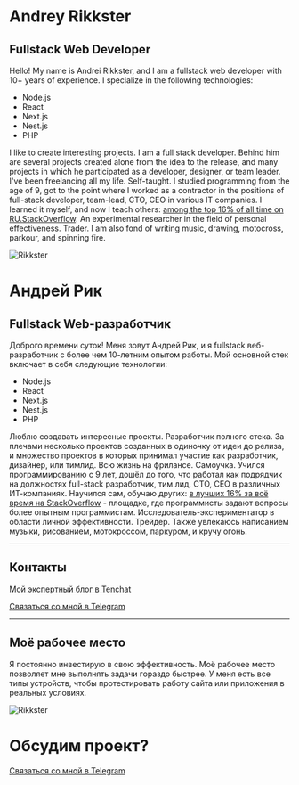 # Andrey Rikkster

## Fullstack Web Developer

Hello! My name is Andrei Rikkster, and I am a fullstack web developer with 10+ years of experience. I specialize in the following technologies:

- Node.js
- React
- Next.js
- Nest.js
- PHP

I like to create interesting projects. I am a full stack developer. Behind him are several projects created alone from the idea to the release, and many projects in which he participated as a developer, designer, or team leader. I've been freelancing all my life. Self-taught. I studied programming from the age of 9, got to the point where I worked as a contractor in the positions of full-stack developer, team-lead, CTO, CEO in various IT companies. I learned it myself, and now I teach others: [among the top 16% of all time on RU.StackOverflow](https://ru.stackoverflow.com/users/301179/rikky). An experimental researcher in the field of personal effectiveness. Trader. I am also fond of writing music, drawing, motocross, parkour, and spinning fire.


![Rikkster](https://sun9-60.userapi.com/impg/FNI7t_Z3afaau-wFTfS4CqV7WnFn-U0dXd1EOA/_NNzP8WQN7A.jpg?size=1920x1221&quality=96&sign=e775f5a48ee95a5db267069cd384c02d&type=album)

# Андрей Рик
## Fullstack Web-разработчик

Доброго времени суток! Меня зовут Андрей Рик, и я fullstack веб-разработчик с более чем 10-летним опытом работы. Мой основной стек включает в себя следующие технологии:

- Node.js
- React
- Next.js
- Nest.js
- PHP

Люблю создавать интересные проекты. Разработчик полного стека. За плечами несколько проектов созданных в одиночку от идеи до релиза, и множество проектов в которых принимал участие как разработчик, дизайнер, или тимлид. Всю жизнь на фрилансе. Самоучка. Учился программированию с 9 лет, дошёл до того, что работал как подрядчик на должностях full-stack разработчик, тим.лид, СТО, СЕО в различных ИТ-компаниях. Научился сам, обучаю других: [в лучших 16% за всё время на StackOverflow](https://ru.stackoverflow.com/users/301179/rikky) - площадке, где программисты задают вопросы более опытным программистам. Исследователь-экспериментатор в области личной эффективности. Трейдер. Также увлекаюсь написанием музыки, рисованием, мотокроссом, паркуром, и кручу огонь.

---
## Контакты

[Мой экспертный блог в Tenchat](https://tenchat.ru/fullstackfreelancer)

[Связаться со мной в Telegram](https://telegram.me/fullstackfreelancer)

---
## Моё рабочее место
Я постоянно инвестирую в свою эффективность. Моё рабочее место позволяет мне выполнять задачи гораздо быстрее. У меня есть все типы устройств, чтобы протестировать работу сайта или приложения в реальных условиях.

![Rikkster](https://sun9-80.userapi.com/impg/00WB-9bSCDU_Yxk7po6ZbEXrYRRcXwofa0DpNA/fbjWshK5FHw.jpg?size=933x777&quality=96&sign=11734e4e5b194f8e21b0eff4adaeb9fc&type=album)

# Обсудим проект?

[Связаться со мной в Telegram](https://telegram.me/fullstackfreelancer)
